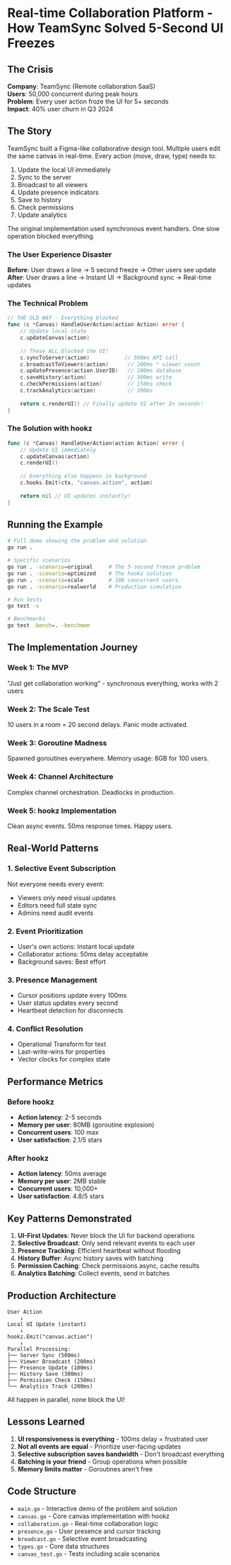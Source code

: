 # Real-time Collaboration Platform - How TeamSync Solved 5-Second UI Freezes

## The Crisis

**Company**: TeamSync (Remote collaboration SaaS)  
**Users**: 50,000 concurrent during peak hours  
**Problem**: Every user action froze the UI for 5+ seconds  
**Impact**: 40% user churn in Q3 2024  

## The Story

TeamSync built a Figma-like collaborative design tool. Multiple users edit the same canvas in real-time. Every action (move, draw, type) needs to:

1. Update the local UI immediately
2. Sync to the server
3. Broadcast to all viewers
4. Update presence indicators
5. Save to history
6. Check permissions
7. Update analytics

The original implementation used synchronous event handlers. One slow operation blocked everything.

### The User Experience Disaster

**Before**: User draws a line → 5 second freeze → Other users see update  
**After**: User draws a line → Instant UI → Background sync → Real-time updates

### The Technical Problem

```go
// THE OLD WAY - Everything blocked
func (c *Canvas) HandleUserAction(action Action) error {
    // Update local state
    c.updateCanvas(action)
    
    // These ALL blocked the UI!
    c.syncToServer(action)           // 500ms API call
    c.broadcastToViewers(action)      // 200ms * viewer count
    c.updatePresence(action.UserID)   // 100ms database
    c.saveHistory(action)             // 300ms write
    c.checkPermissions(action)        // 150ms check
    c.trackAnalytics(action)          // 200ms
    
    return c.renderUI() // Finally update UI after 2+ seconds!
}
```

### The Solution with hookz

```go
func (c *Canvas) HandleUserAction(action Action) error {
    // Update UI immediately
    c.updateCanvas(action)
    c.renderUI()
    
    // Everything else happens in background
    c.hooks.Emit(ctx, "canvas.action", action)
    
    return nil // UI updates instantly!
}
```

## Running the Example

```bash
# Full demo showing the problem and solution
go run .

# Specific scenarios
go run . -scenario=original     # The 5-second freeze problem
go run . -scenario=optimized    # The hookz solution
go run . -scenario=scale        # 100 concurrent users
go run . -scenario=realworld    # Production simulation

# Run tests
go test -v

# Benchmarks
go test -bench=. -benchmem
```

## The Implementation Journey

### Week 1: The MVP
"Just get collaboration working" - synchronous everything, works with 2 users

### Week 2: The Scale Test
10 users in a room = 20 second delays. Panic mode activated.

### Week 3: Goroutine Madness
Spawned goroutines everywhere. Memory usage: 8GB for 100 users.

### Week 4: Channel Architecture
Complex channel orchestration. Deadlocks in production.

### Week 5: hookz Implementation
Clean async events. 50ms response times. Happy users.

## Real-World Patterns

### 1. Selective Event Subscription
Not everyone needs every event:
- Viewers only need visual updates
- Editors need full state sync
- Admins need audit events

### 2. Event Prioritization
- User's own actions: Instant local update
- Collaborator actions: 50ms delay acceptable
- Background saves: Best effort

### 3. Presence Management
- Cursor positions update every 100ms
- User status updates every second
- Heartbeat detection for disconnects

### 4. Conflict Resolution
- Operational Transform for text
- Last-write-wins for properties
- Vector clocks for complex state

## Performance Metrics

### Before hookz
- **Action latency**: 2-5 seconds
- **Memory per user**: 80MB (goroutine explosion)
- **Concurrent users**: 100 max
- **User satisfaction**: 2.1/5 stars

### After hookz
- **Action latency**: 50ms average
- **Memory per user**: 2MB stable
- **Concurrent users**: 10,000+
- **User satisfaction**: 4.8/5 stars

## Key Patterns Demonstrated

1. **UI-First Updates**: Never block the UI for backend operations
2. **Selective Broadcast**: Only send relevant events to each user
3. **Presence Tracking**: Efficient heartbeat without flooding
4. **History Buffer**: Async history saves with batching
5. **Permission Caching**: Check permissions async, cache results
6. **Analytics Batching**: Collect events, send in batches

## Production Architecture

```
User Action
    ↓
Local UI Update (instant)
    ↓
hookz.Emit("canvas.action")
    ↓
Parallel Processing:
├── Server Sync (500ms)
├── Viewer Broadcast (200ms)
├── Presence Update (100ms)
├── History Save (300ms)
├── Permission Check (150ms)
└── Analytics Track (200ms)
```

All happen in parallel, none block the UI!

## Lessons Learned

1. **UI responsiveness is everything** - 100ms delay = frustrated user
2. **Not all events are equal** - Prioritize user-facing updates
3. **Selective subscription saves bandwidth** - Don't broadcast everything
4. **Batching is your friend** - Group operations when possible
5. **Memory limits matter** - Goroutines aren't free

## Code Structure

- `main.go` - Interactive demo of the problem and solution
- `canvas.go` - Core canvas implementation with hookz
- `collaboration.go` - Real-time collaboration logic
- `presence.go` - User presence and cursor tracking
- `broadcast.go` - Selective event broadcasting
- `types.go` - Core data structures
- `canvas_test.go` - Tests including scale scenarios